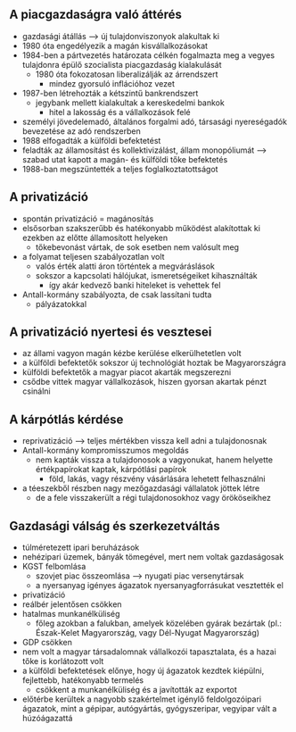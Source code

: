 ## A piacgazdaságra való áttérés
- gazdasági átállás --> új tulajdonviszonyok alakultak ki
- 1980 óta engedélyezik a magán kisvállalkozásokat
- 1984-ben a pártvezetés határozata célkén fogalmazta meg a vegyes tulajdonra épülő szocialista piacgazdaság kialakulását
	- 1980 óta fokozatosan liberalizálják az árrendszert
		- mindez gyorsuló inflációhoz vezet
- 1987-ben létrehozták a kétszintű bankrendszert
	- jegybank mellett kialakultak a kereskedelmi bankok
		- hitel a lakosság és a vállalkozások felé
- személyi jövedelemadó, általános forgalmi adó, társasági nyereségadók bevezetése az adó rendszerben
- 1988 elfogadták a külföldi befektetést
- feladták az államosítást és kollektivizálást, állam monopóliumát --> szabad utat kapott a magán- és külföldi tőke befektetés
- 1988-ban megszüntették a teljes foglalkoztatottságot
## A privatizáció
- spontán privatizáció = magánosítás
- elsősorban szakszerűbb és hatékonyabb működést alakítottak ki ezekben az előtte államosított helyeken
	- tőkebevonást vártak, de sok esetben nem valósult meg
- a folyamat teljesen szabályozatlan volt
	- valós érték alatti áron történtek a megváráslások
	- sokszor a kapcsolati hálójukat, ismeretségeiket kihasználták
		- így akár kedvező banki hiteleket is vehettek fel
- Antall-kormány szabályozta, de csak lassítani tudta
	- pályázatokkal
## A privatizáció nyertesi és vesztesei
- az állami vagyon magán kézbe kerülése elkerülhetetlen volt
- a külföldi befektetők sokszor új technológiát hoztak be Magyarországra
- külföldi befektetők a magyar piacot akarták megszerezni
- csődbe vittek magyar vállalkozások, hiszen gyorsan akartak pénzt csinálni
## A kárpótlás kérdése
- reprivatizáció --> teljes mértékben vissza kell adni a tulajdonosnak
- Antall-kormány kompromisszumos megoldás
	- nem kapták vissza a tulajdonosok a vagyonukat, hanem helyette értékpapírokat kaptak, kárpótlási papírok
		- föld, lakás, vagy részvény vásárlására lehetett felhasználni
- a téeszekből részben nagy mezőgazdasági vállalatok jöttek létre
	- de a fele visszakerült a régi tulajdonosokhoz vagy örököseikhez
## Gazdasági válság és szerkezetváltás
- túlméretezett ipari beruházások
- nehézipari üzemek, bányák tömegével, mert nem voltak gazdaságosak
- KGST felbomlása
	- szovjet piac összeomlása --> nyugati piac versenytársak
	- a nyersanyag igényes ágazatok nyersanyagforrásukat vesztették el
- privatizáció
- reálbér jelentősen csökken
- hatalmas munkanélküliség
	- főleg azokban a falukban, amelyek közelében gyárak bezártak (pl.: Észak-Kelet Magyarország, vagy Dél-Nyugat Magyarország)
- GDP csökken
- nem volt a magyar társadalomnak vállalkozói tapasztalata, és a hazai tőke is korlátozott volt
- a külföldi befektetések előnye, hogy új ágazatok kezdtek kiépülni, fejlettebb, hatékonyabb termelés
	- csökkent a munkanélküliség és a javították az exportot
- előtérbe kerültek a nagyobb szakértelmet igénylő feldolgozóipari ágazatok, mint a gépipar, autógyártás, gyógyszeripar, vegyipar vált a húzóágazattá